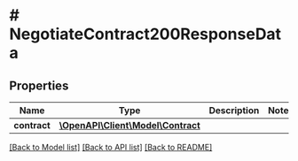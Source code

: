 # # NegotiateContract200ResponseData

## Properties

Name | Type | Description | Notes
------------ | ------------- | ------------- | -------------
**contract** | [**\OpenAPI\Client\Model\Contract**](Contract.md) |  |

[[Back to Model list]](../../README.md#models) [[Back to API list]](../../README.md#endpoints) [[Back to README]](../../README.md)
